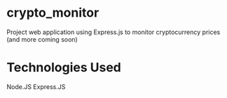 # crypto_monitor
Project web application using Express.js to monitor cryptocurrency prices (and more coming soon)

# Technologies Used
Node.JS
Express.JS

